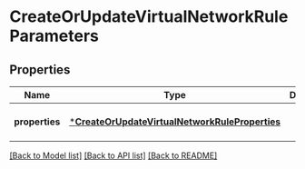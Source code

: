 # CreateOrUpdateVirtualNetworkRuleParameters


## Properties
Name | Type | Description | Notes
------------ | ------------- | ------------- | -------------
**properties** | [***CreateOrUpdateVirtualNetworkRuleProperties**](CreateOrUpdateVirtualNetworkRuleProperties.md) |  | [default to nothing]


[[Back to Model list]](../README.md#models) [[Back to API list]](../README.md#api-endpoints) [[Back to README]](../README.md)


